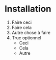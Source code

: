 # Installation

1. Faire ceci
2. Faire cela
3. Autre chose à faire
4. Truc optionnel
    - Ceci
    - Cela
    - Autre
    